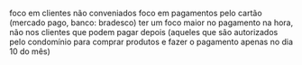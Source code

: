 foco em clientes não conveniados
foco em pagamentos pelo cartão (mercado pago, banco: bradesco)
ter um foco maior no pagamento na hora, não nos clientes que podem pagar depois (aqueles que são autorizados pelo condomínio para comprar produtos e fazer o pagamento apenas no dia 10 do mês)